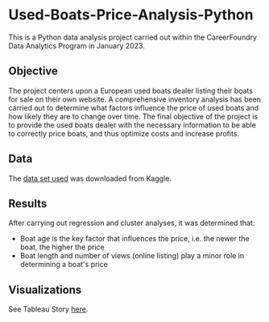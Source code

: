 # Used-Boats-Price-Analysis-Python
This is a Python data analysis project carried out within the CareerFoundry Data Analytics Program in January 2023.
## Objective
The project centers upon a European used boats dealer listing their boats for sale on their own website. A comprehensive inventory analysis has been carried out to determine what factors influence the price of used boats and how likely they are to change over time. The final objective of the project is to provide the used boats dealer with the necessary information to be able to correctly price boats, and thus optimize costs and increase profits.
## Data
The [data set used](https://www.kaggle.com/datasets/karthikbhandary2/boat-sales) was downloaded from Kaggle.
## Results
After carrying out regression and cluster analyses, it was determined that:
- Boat age is the key factor that influences the price, i.e. the newer the boat, the higher the price
- Boat length and number of views (online listing) play a minor role in determining a boat's price
## Visualizations
See Tableau Story [here](https://public.tableau.com/app/profile/lisa1238/viz/A6UsedBoatsDealer/UsedBoats-InventoryAnalysisPriceDeterminationFactors).
